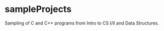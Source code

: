 # sampleProjects
<p> Sampling of C and C++ programs from Intro to CS I/II and Data Structures. </p>
